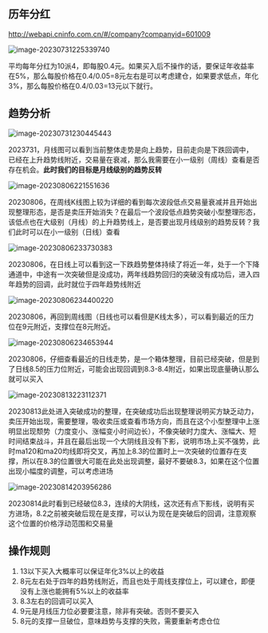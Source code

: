 ## 历年分红

http://webapi.cninfo.com.cn/#/company?companyid=601009

![image-20230731225339740](https://chunhui-a.oss-cn-nanjing.aliyuncs.com/typora/img/image-20230731225339740.png)

平均每年分红为10派4，即每股0.4元。如果买入后不操作的话，要保证年收益率在5%，那么每股价格在0.4/0.05=8元左右是可以考虑建仓，如果要求低点，年化3%，那么每股价格在0.4/0.03=13元以下就行。

## 趋势分析

![image-20230731230445443](https://chunhui-a.oss-cn-nanjing.aliyuncs.com/typora/img/image-20230731230445443.png)

2023731，月线图可以看到当前整体走势是向上趋势，目前走向是下跌回调中，已经在上升趋势线附近，交易量在衰减，那么我需要在小一级别（周线）查看是否存在机会。**此时我们的目标是月线级别的趋势反转**

![image-20230806221551636](https://chunhui-a.oss-cn-nanjing.aliyuncs.com/typora/img/image-20230806221551636.png)

20230806，在周线K线图上较为详细的看到每次波段低点交易量衰减并且开始出现整理形态，是否是卖压开始消失？在最后一个波段低点趋势突破小型整理形态，该低点也在大级别（月线）的上升趋势线上，是否要出现月线级别的趋势反转？我们此时可以在小一级别（日线）查看

![image-20230806233730383](https://chunhui-a.oss-cn-nanjing.aliyuncs.com/typora/img/image-20230806233730383.png)

20230806，在日线上可以看到这一下跌趋势整体持续了将近一年，处于一个下降通道中，中途有一次突破但是没成功，两年线趋势回归的突破没有成功后，进入四年趋势的回调，此时就位于四年趋势线附近

![image-20230806234400220](https://chunhui-a.oss-cn-nanjing.aliyuncs.com/typora/img/image-20230806234400220.png)

20230806，再回到周线图（日线也可以看但是K线太多），可以看到最近的压力位在9元附近，支撑位在8元附近。

![image-20230806234653944](https://chunhui-a.oss-cn-nanjing.aliyuncs.com/typora/img/image-20230806234653944.png)

20230806，仔细查看最近的日线走势，是一个箱体整理，目前已经突破，但是到了日线8.5的压力位附近，可能会出现回调到8.3-8.4附近，如果出现底量确认那么就可以买入

![image-20230813223112371](https://chunhui-a.oss-cn-nanjing.aliyuncs.com/typora/img/image-20230813223112371.png)

20230813此处进入突破成功的整理，在突破成功后出现整理说明买方缺乏动力，卖压开始出现，需要整理，吸收卖压或查看市场方向，而且在这个小型整理中上涨明显出现颓势（力度变小、涨幅变小时间边长），不像突破时力度大、涨幅大、短时间结束战斗，并且在最后出现一个大阴线且没有下影，说明市场上买不强势，此时ma120和ma20均线即将交叉，再加上8.3的位置时上一次突破的位置存在支撑，所以在8.3的位置很大可能在此处出现调整，最好不要破8.3，如果在这个位置出现小幅度的调整，可以考虑进场

![image-20230814203956286](https://chunhui-a.oss-cn-nanjing.aliyuncs.com/typora/img/image-20230814203956286.png)

20230814此时看到已经破位8.3，连续的大阴线，这次还有点下影线，说明有买方进场，8.2之前被突破后现在是支撑，可以认为现在是突破后的回调，注意观察这个位置的价格浮动范围和交易量

## 操作规则

1. 13以下买入大概率可以保证年化3%以上的收益
2. 8元左右处于四年的趋势线附近，而且也处于周线支撑位上，可以建仓，即便没有上涨也能拥有5%以上的收益率
3. 8.3左右的回调可以买入
4. 9元是月线压力位必要要注意，除非有突破。否则不要买入
5. 8元的支撑一旦破位，意味趋势与支撑的失败，需要重新考虑仓位